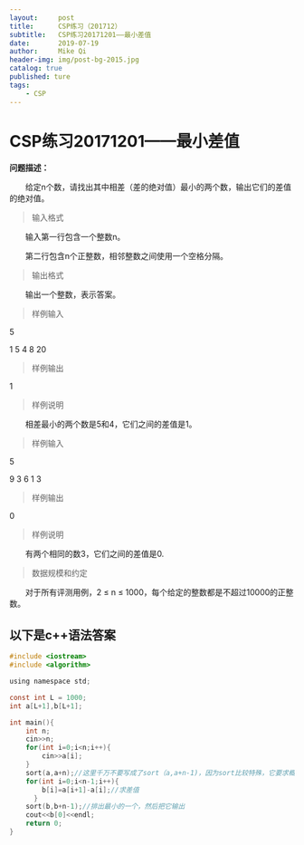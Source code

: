 ```yaml
---
layout:     post
title:      CSP练习（201712）
subtitle:   CSP练习20171201——最小差值
date:       2019-07-19
author:     Mike Qi
header-img: img/post-bg-2015.jpg
catalog: true
published: ture
tags:
    - CSP
---
```


# CSP练习20171201——最小差值

**问题描述：**

　　给定n个数，请找出其中相差（差的绝对值）最小的两个数，输出它们的差值的绝对值。
  
>输入格式

　　输入第一行包含一个整数n。
  
　　第二行包含n个正整数，相邻整数之间使用一个空格分隔。
  
>输出格式

　　输出一个整数，表示答案。
  
>样例输入

5

1 5 4 8 20

>样例输出

1

>样例说明

　　相差最小的两个数是5和4，它们之间的差值是1。
  
>样例输入

5

9 3 6 1 3

>样例输出

0

>样例说明

　　有两个相同的数3，它们之间的差值是0.
  
>数据规模和约定

　　对于所有评测用例，2 ≤ n ≤ 1000，每个给定的整数都是不超过10000的正整数。


##  以下是c++语法答案

```c
#include <iostream>
#include <algorithm>

using namespace std;

const int L = 1000;
int a[L+1],b[L+1];

int main(){
	int n;
	cin>>n;
	for(int i=0;i<n;i++){
		cin>>a[i];
	}
	sort(a,a+n);//这里千万不要写成了sort（a,a+n-1)，因为sort比较特殊，它要求概括到你需要计算的数字的+1位（这一位是不存在的，这里只是为了方便你计算），但其实这个排序只会排到第a+n-1位 
	for(int i=0;i<n-1;i++){
		b[i]=a[i+1]-a[i];//求差值 
      }
	sort(b,b+n-1);//排出最小的一个，然后把它输出 
	cout<<b[0]<<endl;
	return 0;
}
```
